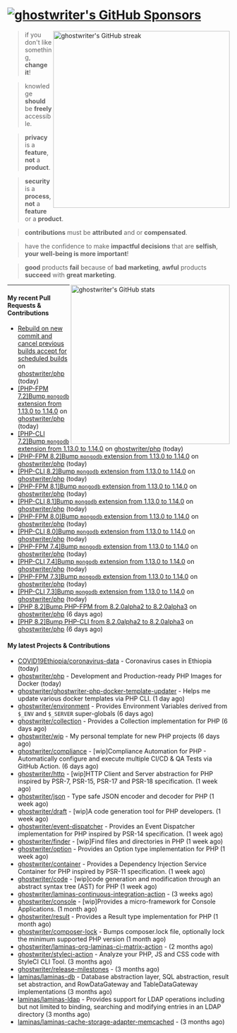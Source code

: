 # [![ghostwriter's GitHub Sponsors](https://img.shields.io/github/sponsors/ghostwriter?label=GitHub+Sponsors&style=flat-square&logo=GitHub%20Sponsors)](https://github.com/sponsors/ghostwriter)

<img alt="ghostwriter's GitHub streak" width="400px" align="right" src="https://github-readme-streak-stats.herokuapp.com/?cache_seconds=1800&user=ghostwriter">

> if you don't like something, **change it**!

> knowledge **should** be **freely** accessible.

> **privacy** is a **feature**, **not** a **product**.

> **security** is a **process**, **not** a **feature** or a **product**.

> **contributions** must be **attributed** and or **compensated**.

> have the confidence to make **impactful decisions** that are **selfish**, **your well-being is more important**!

> **good** products **fail** because of **bad marketing**, **awful** products **succeed** with **great marketing**.

<img alt="ghostwriter's GitHub stats" width="360px" align="right" src="https://github-readme-stats.vercel.app/api?cache_seconds=1800&username=ghostwriter&show_icons=true&count_private=true&hide_title=true&hide_rank=true&icon_color=333">

---

#### My recent Pull Requests & Contributions

- [Rebuild on new commit and cancel previous builds accept for scheduled builds](https://github.com/ghostwriter/php/pull/114) on [ghostwriter/php](https://github.com/ghostwriter/php) (today)
- [[PHP-FPM 7.2]Bump `mongodb` extension from 1.13.0 to 1.14.0](https://github.com/ghostwriter/php/pull/113) on [ghostwriter/php](https://github.com/ghostwriter/php) (today)
- [[PHP-CLI 7.2]Bump `mongodb` extension from 1.13.0 to 1.14.0](https://github.com/ghostwriter/php/pull/112) on [ghostwriter/php](https://github.com/ghostwriter/php) (today)
- [[PHP-FPM 8.2]Bump `mongodb` extension from 1.13.0 to 1.14.0](https://github.com/ghostwriter/php/pull/111) on [ghostwriter/php](https://github.com/ghostwriter/php) (today)
- [[PHP-CLI 8.2]Bump `mongodb` extension from 1.13.0 to 1.14.0](https://github.com/ghostwriter/php/pull/110) on [ghostwriter/php](https://github.com/ghostwriter/php) (today)
- [[PHP-FPM 8.1]Bump `mongodb` extension from 1.13.0 to 1.14.0](https://github.com/ghostwriter/php/pull/109) on [ghostwriter/php](https://github.com/ghostwriter/php) (today)
- [[PHP-CLI 8.1]Bump `mongodb` extension from 1.13.0 to 1.14.0](https://github.com/ghostwriter/php/pull/108) on [ghostwriter/php](https://github.com/ghostwriter/php) (today)
- [[PHP-FPM 8.0]Bump `mongodb` extension from 1.13.0 to 1.14.0](https://github.com/ghostwriter/php/pull/107) on [ghostwriter/php](https://github.com/ghostwriter/php) (today)
- [[PHP-CLI 8.0]Bump `mongodb` extension from 1.13.0 to 1.14.0](https://github.com/ghostwriter/php/pull/106) on [ghostwriter/php](https://github.com/ghostwriter/php) (today)
- [[PHP-FPM 7.4]Bump `mongodb` extension from 1.13.0 to 1.14.0](https://github.com/ghostwriter/php/pull/105) on [ghostwriter/php](https://github.com/ghostwriter/php) (today)
- [[PHP-CLI 7.4]Bump `mongodb` extension from 1.13.0 to 1.14.0](https://github.com/ghostwriter/php/pull/104) on [ghostwriter/php](https://github.com/ghostwriter/php) (today)
- [[PHP-FPM 7.3]Bump `mongodb` extension from 1.13.0 to 1.14.0](https://github.com/ghostwriter/php/pull/103) on [ghostwriter/php](https://github.com/ghostwriter/php) (today)
- [[PHP-CLI 7.3]Bump `mongodb` extension from 1.13.0 to 1.14.0](https://github.com/ghostwriter/php/pull/102) on [ghostwriter/php](https://github.com/ghostwriter/php) (today)
- [[PHP 8.2]Bump PHP-FPM from 8.2.0alpha2 to 8.2.0alpha3](https://github.com/ghostwriter/php/pull/100) on [ghostwriter/php](https://github.com/ghostwriter/php) (6 days ago)
- [[PHP 8.2]Bump PHP-CLI from 8.2.0alpha2 to 8.2.0alpha3](https://github.com/ghostwriter/php/pull/99) on [ghostwriter/php](https://github.com/ghostwriter/php) (6 days ago)

#### My latest Projects & Contributions

- [COVID19Ethiopia/coronavirus-data](https://github.com/COVID19Ethiopia/coronavirus-data) - Coronavirus cases in Ethiopia (today)
- [ghostwriter/php](https://github.com/ghostwriter/php) - Development and Production-ready PHP Images for Docker (today)
- [ghostwriter/ghostwriter-php-docker-template-updater](https://github.com/ghostwriter/ghostwriter-php-docker-template-updater) - Helps me update various docker templates via PHP CLI. (1 day ago)
- [ghostwriter/environment](https://github.com/ghostwriter/environment) - Provides Environment Variables derived from `$_ENV` and `$_SERVER` super-globals (6 days ago)
- [ghostwriter/collection](https://github.com/ghostwriter/collection) - Provides a Collection implementation for PHP (6 days ago)
- [ghostwriter/wip](https://github.com/ghostwriter/wip) - My personal template for new PHP projects (6 days ago)
- [ghostwriter/compliance](https://github.com/ghostwriter/compliance) - [wip]Compliance Automation for PHP - Automatically configure and execute multiple CI/CD &amp; QA Tests via GitHub Action. (6 days ago)
- [ghostwriter/http](https://github.com/ghostwriter/http) - [wip]HTTP Client and Server abstraction for PHP inspired by PSR-7, PSR-15, PSR-17 and PSR-18 specification. (1 week ago)
- [ghostwriter/json](https://github.com/ghostwriter/json) - Type safe JSON encoder and decoder for PHP (1 week ago)
- [ghostwriter/draft](https://github.com/ghostwriter/draft) - [wip]A code generation tool for PHP developers. (1 week ago)
- [ghostwriter/event-dispatcher](https://github.com/ghostwriter/event-dispatcher) - Provides an Event Dispatcher implementation for PHP inspired by PSR-14 specification. (1 week ago)
- [ghostwriter/finder](https://github.com/ghostwriter/finder) - [wip]Find files and directories in PHP (1 week ago)
- [ghostwriter/option](https://github.com/ghostwriter/option) - Provides an Option type implementation for PHP (1 week ago)
- [ghostwriter/container](https://github.com/ghostwriter/container) - Provides a Dependency Injection Service Container for PHP inspired by PSR-11 specification. (1 week ago)
- [ghostwriter/code](https://github.com/ghostwriter/code) - [wip]code generation and modification through an abstract syntax tree (AST) for PHP (1 week ago)
- [ghostwriter/laminas-continuous-integration-action](https://github.com/ghostwriter/laminas-continuous-integration-action) -  (3 weeks ago)
- [ghostwriter/console](https://github.com/ghostwriter/console) - [wip]Provides a micro-framework for Console Applications. (1 month ago)
- [ghostwriter/result](https://github.com/ghostwriter/result) - Provides a Result type implementation for PHP (1 month ago)
- [ghostwriter/composer-lock](https://github.com/ghostwriter/composer-lock) - Bumps composer.lock file, optionally lock the minimum supported PHP version (1 month ago)
- [ghostwriter/laminas-org-laminas-ci-matrix-action](https://github.com/ghostwriter/laminas-org-laminas-ci-matrix-action) -  (2 months ago)
- [ghostwriter/styleci-action](https://github.com/ghostwriter/styleci-action) - Analyze your PHP, JS and CSS code with StyleCI CLI Tool. (3 months ago)
- [ghostwriter/release-milestones](https://github.com/ghostwriter/release-milestones) -  (3 months ago)
- [laminas/laminas-db](https://github.com/laminas/laminas-db) - Database abstraction layer, SQL abstraction, result set abstraction, and RowDataGateway and TableDataGateway implementations (3 months ago)
- [laminas/laminas-ldap](https://github.com/laminas/laminas-ldap) - Provides support for LDAP operations including but not limited to binding, searching and modifying entries in an LDAP directory (3 months ago)
- [laminas/laminas-cache-storage-adapter-memcached](https://github.com/laminas/laminas-cache-storage-adapter-memcached) -  (3 months ago)

